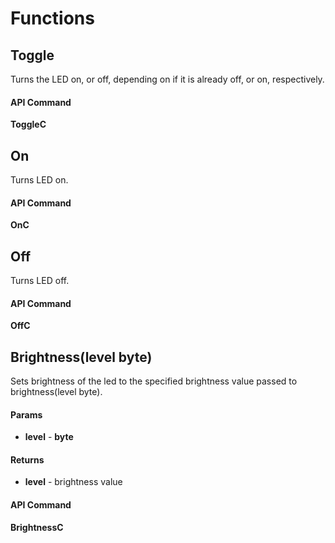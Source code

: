 # Functions

## Toggle

Turns the LED on, or off, depending on if it is already off, or on, respectively.

#### API Command

**ToggleC**

## On

Turns LED on.

#### API Command

**OnC**

## Off

Turns LED off.

#### API Command

**OffC**

## Brightness(level byte)

Sets brightness of the led to the specified brightness value passed to brightness(level byte).

#### Params

- **level** - **byte**

#### Returns

- **level** - brightness value

#### API Command

**BrightnessC**